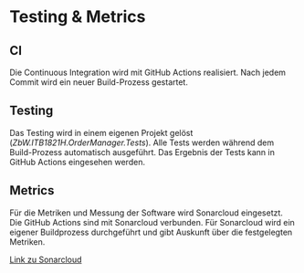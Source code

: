 # Testing & Metrics

## CI
Die Continuous Integration wird mit GitHub Actions realisiert. Nach jedem Commit wird ein neuer Build-Prozess gestartet.

## Testing
Das Testing wird in einem eigenen Projekt gelöst (*ZbW.ITB1821H.OrderManager.Tests*). Alle Tests werden während dem Build-Prozess automatisch ausgeführt. Das Ergebnis der Tests kann in GitHub Actions eingesehen werden.

## Metrics
Für die Metriken und Messung der Software wird Sonarcloud eingesetzt. Die GitHub Actions sind mit Sonarcloud verbunden. Für Sonarcloud wird ein eigener Buildprozess durchgeführt und gibt Auskunft über die festgelegten Metriken.

[Link zu Sonarcloud](https://sonarcloud.io/dashboard?id=mvrco_Zbw.OrderManager) 